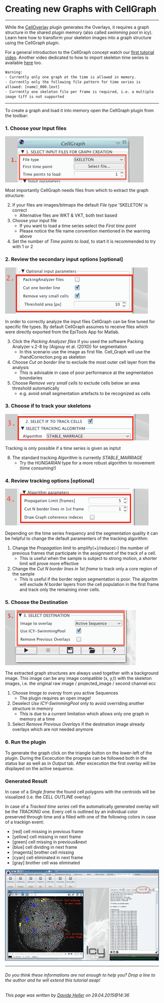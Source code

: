 # Creating new Graphs with CellGraph
---------------------------------------

While the [CellOverlay](../01_CellOverlay) plugin generates the Overlays, it requires a graph structure in the shared plugin memory (also called _swimming pool_ in icy). Learn here how to transform your skeleton images into a graph structure using the CellGraph plugin.

For a general introduction to the CellGraph concept watch our [first tutorial video](https://www.dropbox.com/s/ahgcnho6mjit0z9/02_CellGraph_concept.mov?dl=0). Another video dedicated to how to import skeleton time series is available [here](https://www.dropbox.com/s/m1um7hdl26h5iqi/04_CellOverlay_introduction_area.mov?dl=0) too.


	Warning: 
	- Currently only one graph at the time is allowed in memory.
	- Currently only the following file pattern for time series is allowed: [name]_000.[ext]
	- Currently one skeleton file per frame is required, i.e. a multiple image tiff is not supported
	
--- 

To create a graph and load it into memory open the CellGraph plugin from the toolbar: 

### 1. Choose your Input files

![Export an ovlerlay](../Images/icy/CellGraph/CG_1.png)

Most importantly CellGraph needs files from which to extract the graph structure:

2. If your files are images/bitmaps the default _File type_ 'SKELETON' is correct
    * Alternative files are WKT & VKT, both text based
3. Choose your input file
	* If you want to load a time series select the _First time point_
    * Please notice the file name convention mentioned in the warning above
4. Set the number of _Time points to load_, to start it is recommended to try with 1 or 2

### 2. Review the secondary input options [optional]

![Export an ovlerlay](../Images/icy/CellGraph/CG_2.png)

In order to correctly analyze the input files CellGraph can be fine tuned for specific file types. By default CellGraph assumes to receive files which were directly exported from the EpiTools App for Matlab.

3. Click the _Packing Analyzer files_ if you used the software Packing Analyzer v.2-8 by (Aigouy et al. (2010)) for segmentation
	* In this scenario use the image as first file. Cell_Graph will use the /handCorrection.png as skeleton
4. Choose _Cut on border line_ to exclude the most outer cell layer from the analysis
	* This is advisable in case of poor performance at the segmentation boundaries
7. Choose _Remove very small cells_ to exclude cells below an area threshold automatically
	* e.g. avoid small segmentation artefacts to be recognized as cells

### 3. Choose if to track your skeletons

![Export an ovlerlay](../Images/icy/CellGraph/CG_3.png)

Tracking is only possible if a time series is given as inptut

8. The standard tracking _Algorithm_ is currently _STABLE_MARRIAGE_
	* Try the _HUNGARIAN_ type for a more robust algorithm to movement (time consuming!)
	
### 4. Review tracking options [optional]

![Export an overlay](../Images/icy/CellGraph/CG_4.png)

Depending on the time series frequency and the segmentation quality it can be helpful to change the default paramenters of the tracking algorithm:

1. Change the _Propagation limit_ to amplify(+)/reduce(-) the number of previous frames that participate in the assignment of the track of a cell.
	* This is useful when the sample is subject to strong motion, a shorter limit will prove more effective
2. Change the _Cut N border lines in 1st frame_ to track only a core region of the sample
	* This is useful if the border region segmentation is poor. The algoritm will exclude _N_ border layers from the cell population in the first frame and track only the remaining inner cells.

### 5. Choose the Destination

![Export an overlay](../Images/icy/CellGraph/CG_5.png)

The extracted graph structures are always used together with a background image. This image can be any image compatible (x, y,t) with the skeleton images, i.e. the original raw image / projected_image / second channel ecc

1. Choose _Image to overay_ from you active Sequences
	* The plugin requires an open image!
2. Deselect _Use ICY-SwimmingPool_ only to avoid overriding another structure in memory
	* This is due to a current limitation which allows only one graph in memory at a time
3. Select _Remove Previous Overlays_ if the destination image already overlays which are not needed anymore

### 6. Run the plugin

To generate the graph click on the triangle button on the lower-left of the plugin. During the Excecution the progress can be followed both in the status bar as well as in _Output_ tab. After excecution the first overlay will be displayed on the active sequence.

### Generated Result

In case of a _Single frame_ the found cell polygons with the centroids will be visualized (i.e. the _CELL OUTLINE_ overlay)

In case of a _Tracked time series_ cell the automatically generated overlay will be the _TRACKING_ one. Every cell is outlined by an individual color preserved through time and a filled with one of the following colors in case of a trackign event:

* [red] cell missing in previous frame
* [yellow] cell missing in next frame
* [green] cell missing in previous&next
* [blue] cell dividing in next frame
* [magenta] brother cell missing
* [cyan] cell eliminated in next frame
* [gray] brother cell was eliminated

![CellGraph output](../Images/icy/CellGraph/CG_6.png)

---------------------------------------

######  Do you think these informations are not enough to help you? Drop a line to the author and he will extend this tutorial asap!

###### This page was written by [Davide Heller](mailto:davide.heller@gmail.com) on 29.04.2015@14:36



<script>
  (function(i,s,o,g,r,a,m){i['GoogleAnalyticsObject']=r;i[r]=i[r]||function(){
  (i[r].q=i[r].q||[]).push(arguments)},i[r].l=1*new Date();a=s.createElement(o),
  m=s.getElementsByTagName(o)[0];a.async=1;a.src=g;m.parentNode.insertBefore(a,m)
  })(window,document,'script','//www.google-analytics.com/analytics.js','ga');

  ga('create', 'UA-55332946-1', 'auto');
  ga('send', 'pageview');

</script>
